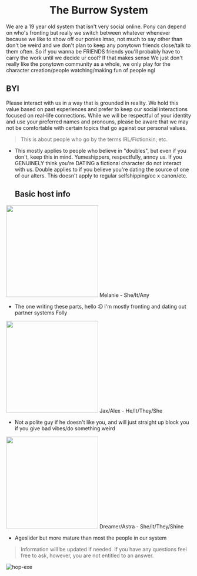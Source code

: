 <h1 align="center">The Burrow System</h1>

We are a 19 year old system that isn't very social online. Pony can depend on who's fronting but really we switch between whatever whenever because we like to show off our ponies lmao, not much to say other than don't be weird and we don't plan to keep any ponytown friends close/talk to them often. So if you wanna be FRIENDS friends you'll probably have to carry the work until we decide ur cool? If that makes sense
We just don't really like the ponytown community as a whole, we only play for the character creation/people watching/making fun of people ngl


## BYI
Please interact with us in a way that is grounded in reality. We hold this value based on past experiences and prefer to keep our social interactions focused on real-life connections. While we will be respectful of your identity and use your preferred names and pronouns, please be aware that we may not be comfortable with certain topics that go against our personal values.
> This is about people who go by the terms IRL/Fictionkin, etc.
- This mostly applies to people who believe in "doubles", but even if you don't, keep this in mind.
Yumeshippers, respectfully, annoy us. If you GENUINELY think you're DATING a fictional character do not interact with us. Double applies to if you believe you're dating the source of one of our alters. This doesn't apply to regular selfshipping/oc x canon/etc.

  ## Basic host info
  
<img src="https://file.garden/ZgXR2Yo9YF7EdA0d/4244ac4bf6881eb15844a6be62e10955.jpg" width="250" height="250"> 
Melanie - She/It/Any

- The one writing these parts, hello :D I'm mostly fronting and dating out partner systems Folly


<img src="https://file.garden/ZgXR2Yo9YF7EdA0d/image_2025-08-17_064242609.png" width="250" height="250"> 
Jax/Alex - He/It/They/She

- Not a polite guy if he doesn't like you, and will just straight up block you if you give bad vibes/do something weird


<img src="https://file.garden/ZgXR2Yo9YF7EdA0d/image_2025-08-17_063725171.png" width="250" height="250"> 
Dreamer/Astra - She/It/They/Shine

- Ageslider but more mature than most the people in our system

> Information will be updated if needed. If you have any questions feel free to ask, however, you are not entitled to an answer.

<p align="left"> <img src="https://komarev.com/ghpvc/?username=hop-exe&label=Profile%20views&color=0e75b6&style=flat" alt="hop-exe" /> </p>

